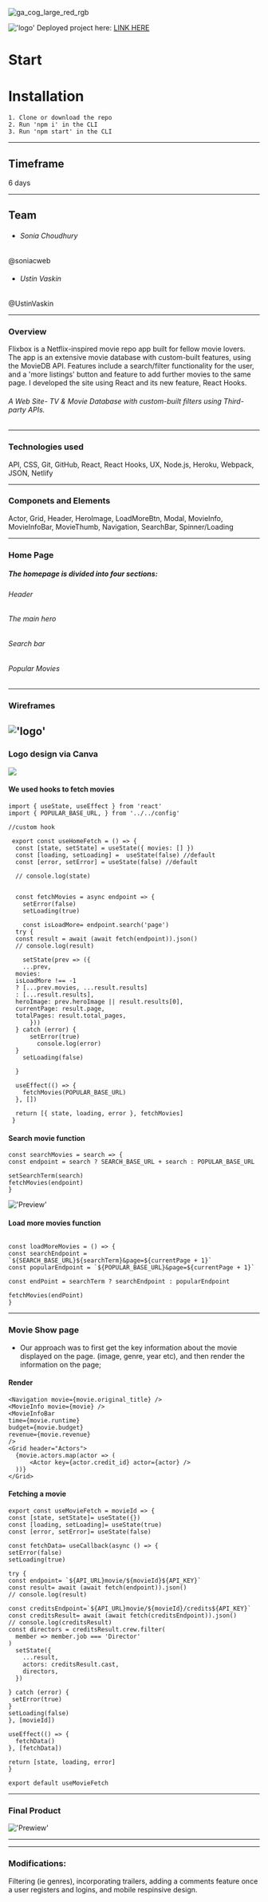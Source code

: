 
![ga_cog_large_red_rgb](https://cloud.githubusercontent.com/assets/40461/8183776/469f976e-1432-11e5-8199-6ac91363302b.png)

!['logo'](https://i.imgur.com/NxznUKA.png )
Deployed project here: 
<a href="https://eager-hugle-536a1d.netlify.com/">LINK HERE</a>

# Start 
# Installation
    1. Clone or download the repo
    2. Run 'npm i' in the CLI
    3. Run 'npm start' in the CLI
---
## Timeframe
6 days

---

## Team

* ###### Sonia Choudhury 
@soniacweb
* ###### Ustin Vaskin 
@UstinVaskin

---
### Overview 

Flixbox is a Netflix-inspired movie repo app built for fellow movie lovers. The app is an extensive movie database with custom-built features, using the MovieDB API. Features include a search/filter functionality for the user, and a 'more listings' button and feature to add further movies to the same page. I developed the site using React and its new feature, React Hooks.

###### A Web Site- TV & Movie Database with custom-built filters using Third-party APIs.

---
### Technologies used

API, CSS, Git, GitHub, React, React Hooks, UX, Node.js, Heroku, Webpack, JSON, Netlify

---

### Componets and Elements

Actor, Grid, Header, HeroImage, LoadMoreBtn, Modal, MovieInfo, MovieInfoBar, MovieThumb, Navigation, SearchBar, Spinner/Loading

---

### Home Page
##### The homepage is divided into four sections: 
###### Header
###### The main hero
###### Search bar
###### Popular Movies
---

### Wireframes
!['logo'](https://i.imgur.com/WjLoP8k.png )
---

### Logo design via Canva

<img src='https://i.imgur.com/JEcHBCG.png'/>

#### We used hooks to fetch movies

```
import { useState, useEffect } from 'react'
import { POPULAR_BASE_URL, } from '../../config'

//custom hook

 export const useHomeFetch = () => {
  const [state, setState] = useState({ movies: [] })
  const [loading, setLoading] =  useState(false) //default
  const [error, setError] = useState(false) //default
  
  // console.log(state)
   
  
  const fetchMovies = async endpoint => {
    setError(false)
    setLoading(true) 

    const isLoadMore= endpoint.search('page')
  try {
  const result = await (await fetch(endpoint)).json()
  // console.log(result)
  
    setState(prev => ({
    ...prev, 
  movies: 
  isLoadMore !== -1
  ? [...prev.movies, ...result.results] 
  : [...result.results],
  heroImage: prev.heroImage || result.results[0],
  currentPage: result.page,
  totalPages: result.total_pages,
      }))
  } catch (error) {
      setError(true)
        console.log(error)
  }
    setLoading(false) 
  
  }
  
  useEffect(() => {
    fetchMovies(POPULAR_BASE_URL) 
  }, [])

  return [{ state, loading, error }, fetchMovies]
 }
 ```
#### Search movie function

```
const searchMovies = search => {
const endpoint = search ? SEARCH_BASE_URL + search : POPULAR_BASE_URL

setSearchTerm(search)
fetchMovies(endpoint)
}
```

!['Preview'](https://i.imgur.com/QUBleOU.gif)

#### Load more movies function

```

const loadMoreMovies = () => {
const searchEndpoint = `${SEARCH_BASE_URL}${searchTerm}&page=${currentPage + 1}`
const popularEndpoint = `${POPULAR_BASE_URL}&page=${currentPage + 1}`

const endPoint = searchTerm ? searchEndpoint : popularEndpoint

fetchMovies(endPoint)
}
```
--- 
### Movie Show page

- Our approach was to first get the key information about the movie displayed on the page.  (image, genre, year etc), and then render the information on the page;


#### Render
```
<Navigation movie={movie.original_title} />
<MovieInfo movie={movie} />
<MovieInfoBar 
time={movie.runtime}
budget={movie.budget} 
revenue={movie.revenue}
/>
<Grid header="Actors">
  {movie.actors.map(actor => (
      <Actor key={actor.credit_id} actor={actor} /> 
  ))}
</Grid>

```
#### Fetching a movie

```
export const useMovieFetch = movieId => {
const [state, setState]= useState({})
const [loading, setLoading]= useState(true)
const [error, setError]= useState(false)

const fetchData= useCallback(async () => {
setError(false)
setLoading(true)

try {
const endpoint= `${API_URL}movie/${movieId}${API_KEY}`
const result= await (await fetch(endpoint)).json()
// console.log(result)

const creditsEndpoint=`${API_URL}movie/${movieId}/credits${API_KEY}` 
const creditsResult= await (await fetch(creditsEndpoint)).json()
// console.log(creditsResult)
const directors = creditsResult.crew.filter(
  member => member.job === 'Director'
)
  setState({
    ...result,
    actors: creditsResult.cast,
    directors,
  })

} catch (error) {
 setError(true)
} 
setLoading(false)
}, [movieId])

useEffect(() => {
  fetchData()
}, [fetchData])

return [state, loading, error]
}

export default useMovieFetch
```
---


### Final Product
!['Prewiew'](https://i.imgur.com/EsdCbP5.gif)

---
---

### Modifications:
Filtering (ie genres), incorporating trailers, adding a comments feature once a user registers and logins, and mobile respinsive design.






